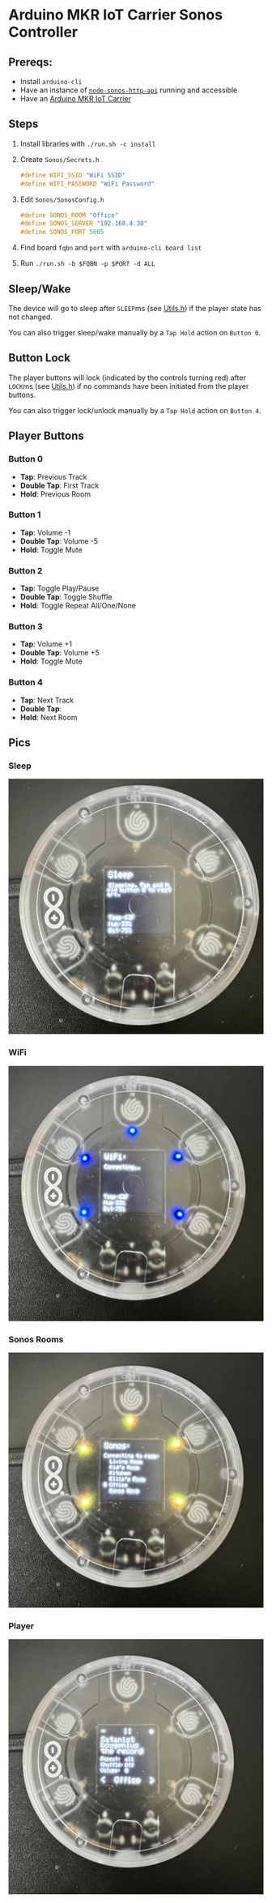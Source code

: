 # Arduino MKR IoT Carrier Sonos Controller

## Prereqs:

- Install `arduino-cli`
- Have an instance of [`node-sonos-http-api`](https://github.com/lukekarrys/node-sonos-http-api) running and accessible
- Have an [Arduino MKR IoT Carrier](https://store-usa.arduino.cc/products/arduino-mkr-iot-carrier)

## Steps

1. Install libraries with `./run.sh -c install`
1. Create `Sonos/Secrets.h`

    ```cpp
    #define WIFI_SSID "WiFi SSID"
    #define WIFI_PASSWORD "WiFi Password"
    ```

1. Edit `Sonos/SonosConfig.h`

    ```cpp
    #define SONOS_ROOM "Office"
    #define SONOS_SERVER "192.168.4.30"
    #define SONOS_PORT 5005
    ```

1. Find board `fqbn` and `port` with `arduino-cli board list`
1. Run `./run.sh -b $FQBN -p $PORT -d ALL`

## Sleep/Wake

The device will go to sleep after `SLEEP`ms (see [Utils.h](./Sonos/Utils.h)) if the player state has not changed.

You can also trigger sleep/wake manually by a `Tap Hold` action on `Button 0`.

## Button Lock

The player buttons will lock (indicated by the controls turning red) after `LOCK`ms (see [Utils.h](./Sonos/Utils.h)) if no commands have been initiated from the player buttons.

You can also trigger lock/unlock manually by a `Tap Hold` action on `Button 4`.

## Player Buttons

### Button 0

- **Tap**: Previous Track
- **Double Tap**: First Track
- **Hold**: Previous Room

### Button 1

- **Tap**: Volume -1
- **Double Tap**: Volume -5
- **Hold**: Toggle Mute

### Button 2

- **Tap**: Toggle Play/Pause
- **Double Tap**: Toggle Shuffle
- **Hold**: Toggle Repeat All/One/None

### Button 3

- **Tap**: Volume +1
- **Double Tap**: Volume +5
- **Hold**: Toggle Mute

### Button 4

- **Tap**: Next Track
- **Double Tap**:
- **Hold**: Next Room

## Pics

### Sleep

![](./docs/sleep.jpeg)

### WiFi

![](./docs/wifi.jpeg)

### Sonos Rooms

![](./docs/rooms.jpeg)

### Player

![](./docs/player.jpeg)


